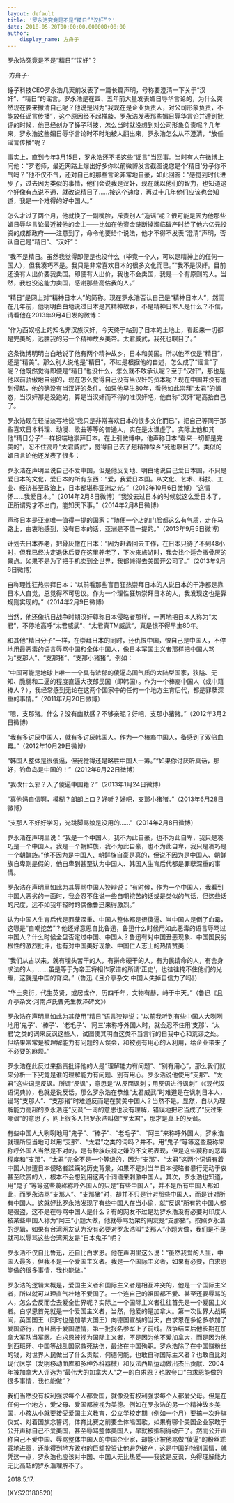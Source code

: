 ```yaml
---
layout: default
title: '罗永浩究竟是不是“精日”“汉奸”？'
date: 2018-05-20T00:00:00.000000+08:00
author:
    display_name: 方舟子
---
```


罗永浩究竟是不是“精日”“汉奸”？

·方舟子·

锤子科技CEO罗永浩几天前发表了一篇长篇声明，号称要澄清一下关于“汉奸”、“精日”的谣言。罗永浩是在四、五年前大量发表媚日辱华言论的，为什么突然现在要来撇清自己呢？他说是因为“我现在是企业负责人，对公司形象负责，不能放任谣言传播”，这个原因经不起推敲。罗永浩发表那些媚日辱华言论并遭到批评的时候，他已经创办了锤子科技，怎么当时就没想到对公司形象负责呢？几年来，罗永浩这些媚日辱华言论时不时地被人翻出来，罗永浩怎么从不澄清，“放任谣言传播”呢？

事实上，直到今年3月15日，罗永浩还不把这些“谣言”当回事。当时有人在微博上问他：“罗老师，最近网路上爆出好多你以前微博发言截图说您是个‘精日’分子你不气吗？”他不仅不气，还对自己的那些言论非常地自豪，如此回答：“感觉到时代进步了，过去因为类似的事情，他们会说我是汉奸，现在就以他们的智力，也知道这个好像有点说不通，就改说精日了……按这个速度，再过十几年他们应该也会知道，我是一个难得的好中国人。”

怎么才过了两个月，他就换了一副嘴脸，斥责别人“造谣”呢？很可能是因为他那些媚日辱华言论最近被他的金主——比如在他资金链断掉濒临破产时给了他六亿元投资的成都政府——注意到了，命令他要给个说法，他才不得不发表“澄清”声明，否认自己是“精日”、“汉奸”：

“我不是精日。虽然我觉得即便是也没什么（毕竟一个人，可以是精神上的任何一国人），但我凑巧不是。我只是非常喜欢日本的很多文化而已。”“我不是汉奸。目前还没有人出价要我卖国。即便有人出价，我也不会卖国，我是一个有原则的人。当然，我也没这能力卖国，感谢那些高估我的人。”

“精日”是网上对“精神日本人”的简称。现在罗永浩否认自己是“精神日本人”，然而在几年前，他明明白白地说过日本是其精神故乡，不是精神日本人是什么？不信，请看他在2013年9月4日发的微博：

“作为西奴榜上的知名非汉族汉奸，今天终于站到了日本的土地上，看起来一切都是完美的，远胜我的另一个精神故乡美帝。太君威武，我死也瞑目了。”

这条微博明明白白地说了他有两个精神故乡，日本和美国。所以他不仅是“精日”，还是“精美”。那么别人说他是“精日”，不过是根据他的自述，怎么成了“谣言”了呢？他既然觉得即便是“精日”也没什么，怎么就不敢承认呢？至于“汉奸”，那也是他以前骄傲地自诩的，现在怎么觉得自己没有当汉奸的资本呢？现在中国并没有遭到侵略，他的确没有当汉奸的条件。如果他早生80年，看他如此崇拜“太君”的媚态，当汉奸那是没跑的，算是当汉奸而不得的准汉奸吧，他自称“汉奸”是高抬自己了。

罗永浩现在轻描淡写地说“我只是非常喜欢日本的很多文化而已”，把自己等同于那些喜欢日本料理、动漫、歌曲等等的普通人，实在是太谦虚了。实际上他和其他“精日分子”一样极端地崇拜日本。在上引微博中，他声称日本“看来一切都是完美的”，忍不住高呼“太君威武”，觉得自己去了趟精神故乡“死也瞑目了”。类似的媚日言论他还发表了很多：

罗永浩在声明里说自己不爱中国，但是他反复地、明白地说自己爱日本国，不只是爱日本的文化，爱日本的所有东西：“爱，我爱日本国。从文化、艺术、科技、工业、经济甚至政治上，日本都堪称亚洲之光。”（2012年10月6日微博）“这情怀……我爱日本。”（2014年2月8日微博）“我没去过日本的时候就这么爱日本了，正所谓秀才不出门，能知天下事。”（2014年2月8日微博）

声称日本是亚洲唯一值得一提的国家：“随便一个店的门脸都这么有气质，走在马路上，由衷地感到，没有日本的话，亚洲是不值一提的。”（2013年9月5日微博）

计划去日本养老，把骨灰撒在日本：“因为赶着回去工作，在日本只待了不到48小时，但我已经决定退休后要在这里养老了，下次来旅游时，我会找个适合撒骨灰的景点。如果不是为了把手机卖到全世界，我都懒得去美国开公司了。”（2013年9月6日微博）

自称理性狂热崇拜日本：“以前看那些盲目狂热崇拜日本的人说日本的干净都是靠日本人自觉，总觉得不可思议。作为一个理性狂热崇拜日本的人，我发现这也是靠规则实现的。”（2014年2月9日微博）

当然，他还像抗日战争时期汉奸尊称日本侵略者那样，一再地把日本人称为“太君”，不停地高呼“太君威武”、“太君真TM威武”，真是恨不得早生80年。

和其他“精日分子”一样，在崇拜日本的同时，还仇恨中国，恨自己是中国人，不停地用最恶毒的语言辱骂中国和全体中国人，像日本军国主义者那样把中国人骂为“支那人”、“支那猪”、“支那小猪猪”。例如：

“中国可能是地球上唯一一个具有浓郁的傻逼岛国气质的大陆型国家，狭隘、无知、脆弱和二逼的程度直逼大夜郎民国（即韩国）。作为一个棒裔中国人（或中籍棒人？），我经常感到无论在这两个国家中的任何一个地方生育后代，都是罪孽深重的事情。”（2011年7月20日微博）

“嗯，支那猪。什么？没有幽默感？不够亲昵？好吧，支那小猪猪。”（2012年3月2日微博）

“我有多讨厌中国人，就有多讨厌韩国人。作为一个棒裔中国人，备感到了双倍血霉。”（2012年10月29日微博）

“韩国人整体是很傻逼，但我觉得还是略胜中国人一筹。”“如果你讨厌听真话，那好，钓鱼岛是中国的！”（2012年9月22日微博）

“我改什么邪？入了傻逼中国籍？”（2013年1月24日微博）

“真他妈自信啊，模糊？朗朗上口？好听？好吧，支那小猪猪。”（2013年6月28日微博）

“支那人不好好学习，光跳脚骂娘是没用的……”（2014年2月8日微博）

罗永浩在声明里说：“我是一个中国人，我不为此自豪，也不为此自卑，我只是凑巧是一个中国人。我是一个朝鲜族，我不为此自豪，也不为此自卑，我只是凑巧是一个朝鲜族。”他不因为是中国人、朝鲜族自豪是真的，但说不因为是中国人、朝鲜族自卑则是假的，他自卑到甚至认为中国人、韩国人生育后代都是罪孽深重的事情。

罗永浩在声明里如此为其辱骂中国人狡辩说：“有时候，作为一个中国人，我看到中国人恶劣的一面时，我会忍不住说一些自嘲挖苦的话或是类似的气话，但这些话的尺度，远不如我年轻时的偶像鲁迅来得激烈。”

认为中国人生育后代是罪孽深重、中国人整体都是很傻逼、当中国人是倒了血霉，这哪是“自嘲挖苦”？他还好意思自比鲁迅，鲁迅什么时候用如此恶毒的语言辱骂过中国人？什么时候全盘否定过中国、中国人？鲁迅有对中国丑恶现象、中国国民劣根性的激烈批评，也有对中国美好现象、中国仁人志士的热情赞美：

“我们从古以来，就有埋头苦干的人，有拼命硬干的人，有为民请命的人，有舍身求法的人，……虽是等于为帝王将相作家谱的所谓‘正史’，也往往掩不住他们的光耀，这就是中国的脊梁。”（鲁迅《且介亭杂文·中国人失掉自信力了吗》）

“华土奥衍，代生英贤，或居或作，历四千年，文物有赫，峙于中天。”（鲁迅《且介亭杂文·河南卢氏曹先生教泽碑文》）

罗永浩在声明里如此为其使用“精日”语言狡辩说：“以前我听到有些中国人大咧咧地用‘鬼子’、‘棒子’、‘老毛子’、‘阿三’来称呼外国人时，就会忍不住用‘支那’、‘太君’之类的词来反讽这些人，试图使其明白这类不当言行的自我中心和荒谬之处。但结果常常是被理解能力有问题的人误会，和被别有用心的人利用，给企业带来了不必要的麻烦。”

罗永浩在此反过来指责批评他的人是“理解能力有问题”、“别有用心”，那么我们就来分析一下究竟是谁的理解能力有问题、别有用心。罗永浩说他使用“支那”、“太君”这些词是反讽。所谓“反讽”，意思是“从反面讽刺；用反语进行讽刺”（《现代汉语词典》），也就是说反话。那么罗永浩在恭维“太君威武”时难道是在讽刺日本人，谩骂“支那人”、“支那猪”时难道反而是在赞美中国人？当然不是。显然，自以为理解能力高超的罗永浩连“反讽”一词的意思也没有理解，错误地把它当成了“反过来嘲讽”的意思了。网上很多人把罗永浩叫做“罗太君”，那才是真正的反讽。

有些中国人大咧咧地用“鬼子”、“棒子”、“老毛子”、“阿三”来称呼外国人，罗永浩就理所应当地可以用“支那”、“太君”之类的词吗？并不。用“鬼子”等等这些蔑称来称呼外国人当然是不对的，是有种族歧视之嫌的不文明表现，但是这些蔑称的恶毒程度和“支那”、“太君”完全不是一个等级的，因为“支那”、“太君”这两个词语有着中国人惨遭日本侵略者蹂躏的历史背景，如果不是对当年日本侵略者暴行无动于衷甚至欣赏的人，根本不会想到用这两个词语来刺激中国人。其次，罗永浩也知道，用“鬼子”等等这些蔑称称呼外国人的只是“有些中国人”，并不是所有中国人都如此，而罗永浩骂“支那人”、“支那猪”时，却并不只是针对那些中国人，而是针对所有中国人。这就好比罗永浩发现了有些中国人在当小偷，就“反讽”所有的中国人都是强盗，这不是在辱骂中国人是什么？有的网友不过是劝罗永浩没有必要对印度人被某些中国人称为“阿三”小题大做，他就辱骂劝架的网友是“支那猪”。按照罗永浩的逻辑，如果有台湾网友认为没有必要对罗永浩叫“支那人”小题大做，我们是不是就可以辱骂这些台湾网友是“日本鬼子”呢？

罗永浩不仅自比鲁迅，还自比白求恩。他在声明里这么说：“虽然我爱的人里，中国人最多，但我不是一个爱国主义者。我是一个国际主义者，如果有必要，白求恩能做的很多事情，我也能做。”

罗永浩的逻辑大概是，爱国主义者和国际主义者是相互冲突的，他是一个国际主义者，所以就可以理直气壮地不爱国了。一个连自己的祖国都不爱、甚至还要辱骂的人，怎么会反而会去爱全世界呢？实际上一个国际主义者往往首先是一个爱国主义者。白求恩首先就是一个爱国主义者，当然，他爱的是加拿大。第一次世界大战期间，英国国王（同时也是加拿大国王）向德国宣战的当天，白求恩在多伦多参加了爱国游行，而且出于爱国激情，第一批报名参军上了前线。战争结束后他长期在加拿大军队当军医。白求恩被视为国际主义者，不是因为他不爱加拿大，而是因为他到西班牙、中国等战乱国家救死扶伤，最终在中国殉职。罗永浩除了在中国赚粉丝的钱，对世界人民做出了什么贡献，何德何能，也敢自称国际主义者？也敢自比对现代医学（发明移动血库和多种外科器械）和反法西斯运动做出杰出贡献、2004年被加拿大人评选为“最伟大的加拿大人”之一的白求恩？也敢夸口“白求恩能做的很多事情，我也能做”？

我们当然没有权利强求每个人都爱国，就像没有权利强求每个人都爱父母。但是在任何一个地方，爱父母、爱国都被视为美德。例如在罗永浩的另一个精神故乡美国，小孩从小就要接受爱国主义教育，公立学校定期（例如一个月）要搞一次升旗仪式、对着国旗念誓词，体育比赛之前要全体唱国歌。如果有哪个美国企业家敢于公开声称自己不爱美国，甚至辱骂整体美国人，早就被抵制得破产了。然而公开声称自己不爱中国、辱骂整体中国人的中国企业家，却能让被他骂做“傻逼”的粉丝乖乖地进贡，还能得到地方政府的巨额投资让他避免破产，这是中国的特别国情，就凭这一点，罗永浩也应该对中国、中国人无比热爱——我这是反讽，免得理解能力无比高超的罗永浩理解不了。

2018.5.17.

(XYS20180520)

